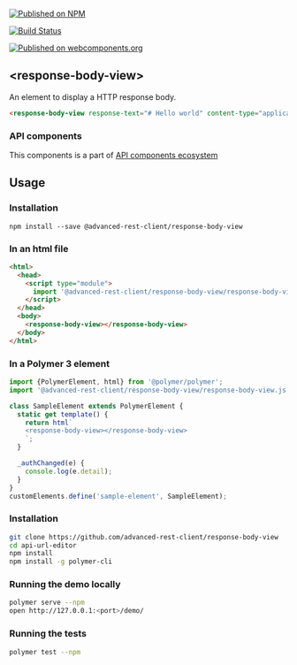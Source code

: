 [![Published on NPM](https://img.shields.io/npm/v/@advanced-rest-client/response-body-view.svg)](https://www.npmjs.com/package/@advanced-rest-client/response-body-view)

[![Build Status](https://travis-ci.org/advanced-rest-client/response-body-view.svg?branch=stage)](https://travis-ci.org/advanced-rest-client/response-body-view)

[![Published on webcomponents.org](https://img.shields.io/badge/webcomponents.org-published-blue.svg)](https://www.webcomponents.org/element/advanced-rest-client/response-body-view)

## &lt;response-body-view&gt;

An element to display a HTTP response body.


```html
<response-body-view response-text="# Hello world" content-type="application/markdown"></response-body-view>
```

### API components

This components is a part of [API components ecosystem](https://elements.advancedrestclient.com/)

## Usage

### Installation
```
npm install --save @advanced-rest-client/response-body-view
```

### In an html file

```html
<html>
  <head>
    <script type="module">
      import '@advanced-rest-client/response-body-view/response-body-view.js';
    </script>
  </head>
  <body>
    <response-body-view></response-body-view>
  </body>
</html>
```

### In a Polymer 3 element

```js
import {PolymerElement, html} from '@polymer/polymer';
import '@advanced-rest-client/response-body-view/response-body-view.js';

class SampleElement extends PolymerElement {
  static get template() {
    return html`
    <response-body-view></response-body-view>
    `;
  }

  _authChanged(e) {
    console.log(e.detail);
  }
}
customElements.define('sample-element', SampleElement);
```

### Installation

```sh
git clone https://github.com/advanced-rest-client/response-body-view
cd api-url-editor
npm install
npm install -g polymer-cli
```

### Running the demo locally

```sh
polymer serve --npm
open http://127.0.0.1:<port>/demo/
```

### Running the tests
```sh
polymer test --npm
```
